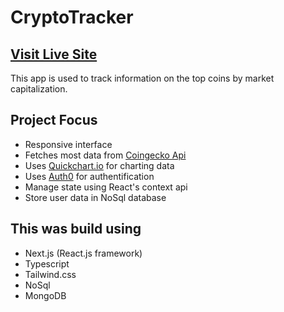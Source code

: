 # CryptoTracker

## [Visit Live Site](https://top-crypto-coins.vercel.app/)

This app is used to track information on the top coins by market capitalization.

## Project Focus

- Responsive interface
- Fetches most data from [Coingecko Api](https://www.coingecko.com/en/api/documentation)
- Uses [Quickchart.io](https://quickchart.io/) for charting data
- Uses [Auth0](https://auth0.com/docs) for authentification
- Manage state using React's context api
- Store user data in NoSql database

## This was build using

- Next.js (React.js framework)
- Typescript
- Tailwind.css
- NoSql
- MongoDB
